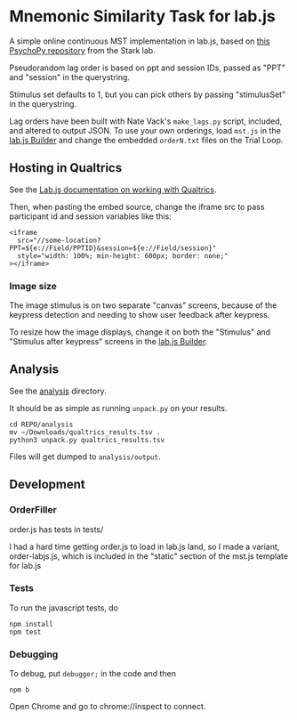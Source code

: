 # Mnemonic Similarity Task for lab.js

A simple online continuous MST implementation in lab.js,
based on [this PsychoPy repository](https://github.com/celstark/MST) from the Stark lab.

Pseudorandom lag order is based on ppt and session IDs, passed as "PPT" and 
"session" in the querystring.

Stimulus set defaults to 1, but you can pick others by passing "stimulusSet" 
in the querystring.

Lag orders have been built with Nate Vack's `make_lags.py` script, included,
and altered to output JSON. To use your own orderings, load `mst.js` in the 
[lab.js Builder](https://labjs.felixhenninger.com/) and change the 
embedded `orderN.txt` files on the Trial Loop.


## Hosting in Qualtrics

See the [Lab.js documentation on working with Qualtrics](https://labjs.readthedocs.io/en/latest/learn/deploy/3a-qualtrics.html).

Then, when pasting the embed source, change the iframe src to pass participant 
id and session variables like this:

    <iframe
      src="//some-location?PPT=${e://Field/PPTID}&session=${e://Field/session}"
      style="width: 100%; min-height: 600px; border: none;"
    ></iframe>


### Image size

The image stimulus is on two separate "canvas" screens, because of the 
keypress detection and needing to show user feedback after keypress.

To resize how the image displays, change it on both the "Stimulus" and 
"Stimulus after keypress" screens in the [lab.js Builder](https://labjs.felixhenninger.com/).


## Analysis

See the [analysis](analysis/) directory.

It should be as simple as running `unpack.py` on your results.

    cd REPO/analysis
    mv ~/Downloads/qualtrics_results.tsv .
    python3 unpack.py qualtrics_results.tsv

Files will get dumped to `analysis/output`.


## Development

### OrderFiller

order.js has tests in tests/

I had a hard time getting order.js to load in lab.js land,
so I made a variant, order-labjs.js, which is included in the
"static" section of the mst.js template for lab.js

### Tests

To run the javascript tests, do

    npm install
    npm test

### Debugging

To debug, put `debugger;` in the code and then

    npm b

Open Chrome and go to chrome://inspect to connect.


